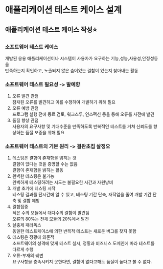 # 애플리케이션 테스트 케이스 설계
## 애플리케이션 테스트 케이스 작성⭐
### 소프트웨어 테스트 케이스
개발된 응용 애플리케이션이나 시스템이 사용자가 요구하는 기능,성능,사용성,안정성등을   
만족하는지 확인하고, 노출되지 않은 숨어있는 결함이 있는지 찾아내는 활동   

### 소프트웨어 테스트 필요성 -> 발예향
1. 오류 발견 관점   
잠재된 오류를 발견하고 이를 수정하여 개발하기 위해 필요   
2. 오류 예방 관점   
프로그램 실행 전에 동료 검토, 워크스루, 인스펙션 등을 통해 오류를 사전에 발견   
3. 품질 향상 관점   
사용자의 요구사항 및 기대수준을 만족하도록 반복적인 테스트를 거쳐 신뢰도를 향상하는 품질 보증을 위해 필요   

### 소프트웨어 테스트의 기본 원리 -> 결완초집 살정오
1. 테스팅은 결함이 존재함을 밝히는 것   
결함이 없다는 것을 증명할 수는 없음    
결함이 존재함을 밝히는 활동   
2. 완벽한 테스팅은 불가능   
완벽하게 테스팅하려는 시도는 불필요한 시간과 자원낭비   
3. 개발 초기에 테스팅 시작   
테스팅 결과를 단시간에 알 수 있고, 테스팅 기간 단축, 재작업을 줄여 개발 기간 단축 및 결함 예방   
4. 결함집중   
적은 수의 모듈에서 대다수의 결함이 발견됨   
오류의 80%는 전체 모듈의 20%에서 발견   
5. 살충제 패러독스   
동일한 테스트케이스에 의한 반복적 테스트는 새로운 버그를 찾지 못함   
6. 테스팅은 정황에 의존적   
소프트웨어의 성격에 맞게 테스트 실시, 정황과 비즈니스 도메인에 따라 테스트를 다르게 수행   
7. 오류-부재의 궤변   
요구사항을 충족시키지 못한다면, 결함이 없다고해도 품질이 높다고 볼 수 없다.   
